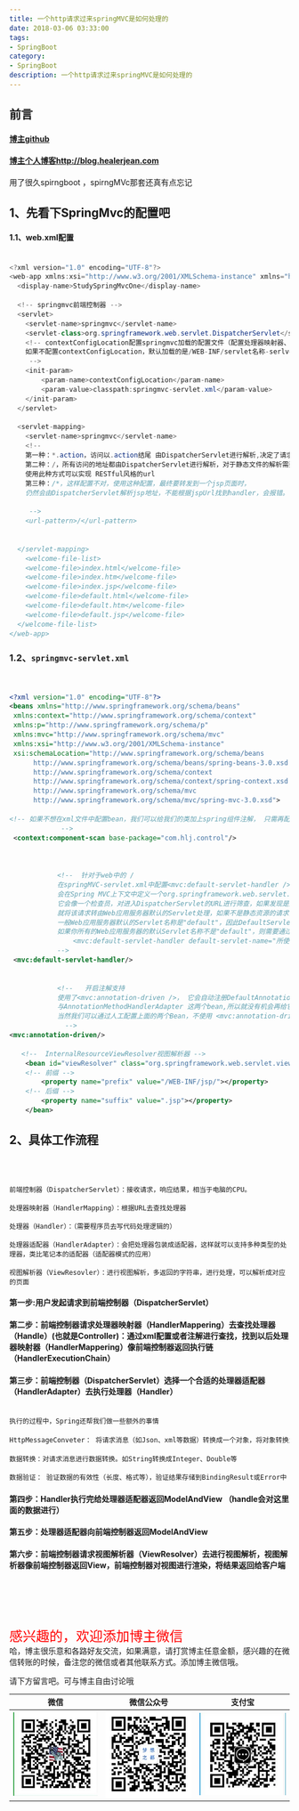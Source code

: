 ```yaml
---
title: 一个http请求过来springMVC是如何处理的
date: 2018-03-06 03:33:00
tags: 
- SpringBoot
category: 
- SpringBoot
description: 一个http请求过来springMVC是如何处理的
---
```

<!-- image url 
https://raw.githubusercontent.com/HealerJean/HealerJean.github.io/master/blogImages
　　首行缩进


<font  clalss="healerColor" color="red" size="5" >     

</font>

<font  clalss="healerSize"  size="5" >     </font>

-->

## 前言

#### [博主github](https://github.com/HealerJean)
#### [博主个人博客http://blog.healerjean.com](http://HealerJean.github.io)    
     
     
用了很久spirngboot ，spirngMVc那套还真有点忘记

## 1、先看下SpringMvc的配置吧

#### 1.1、web.xml配置


```java

<?xml version="1.0" encoding="UTF-8"?>
<web-app xmlns:xsi="http://www.w3.org/2001/XMLSchema-instance" xmlns="http://java.sun.com/xml/ns/javaee" xmlns:web="http://java.sun.com/xml/ns/javaee/web-app_2_5.xsd" xsi:schemaLocation="http://java.sun.com/xml/ns/javaee http://java.sun.com/xml/ns/javaee/web-app_2_5.xsd" id="WebApp_ID" version="2.5">
  <display-name>StudySpringMvcOne</display-name>
  
  <!-- springmvc前端控制器 -->
  <servlet>
  	<servlet-name>springmvc</servlet-name>
  	<servlet-class>org.springframework.web.servlet.DispatcherServlet</servlet-class>
  	<!-- contextConfigLocation配置springmvc加载的配置文件（配置处理器映射器、适配器等等）
  	如果不配置contextConfigLocation，默认加载的是/WEB-INF/servlet名称-serlvet.xml（springmvc-servlet.xml）
  	 -->
  	<init-param>
  		<param-name>contextConfigLocation</param-name>
  		<param-value>classpath:springmvc-servlet.xml</param-value>
  	</init-param>
  </servlet>
  
  <servlet-mapping>
  	<servlet-name>springmvc</servlet-name>
  	<!-- 
  	第一种：*.action，访问以.action结尾 由DispatcherServlet进行解析,决定了请求URL必须是一个带后缀的URL
  	第二种：/，所有访问的地址都由DispatcherServlet进行解析，对于静态文件的解析需要配置不让DispatcherServlet进行解析，例如<mvc:default-servlet-handler />
  	使用此种方式可以实现 RESTful风格的url
  	第三种：/*，这样配置不对，使用这种配置，最终要转发到一个jsp页面时，
  	仍然会由DispatcherServlet解析jsp地址，不能根据jspUrl找到handler，会报错。
  	
  	 -->
  	<url-pattern>/</url-pattern>
  	
  	
  </servlet-mapping>
    <welcome-file-list>
    <welcome-file>index.html</welcome-file>
    <welcome-file>index.htm</welcome-file>
    <welcome-file>index.jsp</welcome-file>
    <welcome-file>default.html</welcome-file>
    <welcome-file>default.htm</welcome-file>
    <welcome-file>default.jsp</welcome-file>
  </welcome-file-list>
</web-app>


```



### 1.2、`springmvc-servlet.xml`


```xml


<?xml version="1.0" encoding="UTF-8"?>
<beans xmlns="http://www.springframework.org/schema/beans"  
 xmlns:context="http://www.springframework.org/schema/context"  
 xmlns:p="http://www.springframework.org/schema/p"  
 xmlns:mvc="http://www.springframework.org/schema/mvc"  
 xmlns:xsi="http://www.w3.org/2001/XMLSchema-instance"  
 xsi:schemaLocation="http://www.springframework.org/schema/beans  
      http://www.springframework.org/schema/beans/spring-beans-3.0.xsd  
      http://www.springframework.org/schema/context  
      http://www.springframework.org/schema/context/spring-context.xsd  
      http://www.springframework.org/schema/mvc  
      http://www.springframework.org/schema/mvc/spring-mvc-3.0.xsd">
              
<!-- 如果不想在xml文件中配置bean，我们可以给我们的类加上spring组件注解， 只需再配置下spring的扫描器就可以实现bean的自动载入。    
			 -->
 <context:component-scan base-package="com.hlj.control"/>
 


			<!--  针对于web中的 / 
			在springMVC-servlet.xml中配置<mvc:default-servlet-handler />后，
			会在Spring MVC上下文中定义一个org.springframework.web.servlet.resource.DefaultServletHttpRequestHandler，
			它会像一个检查员，对进入DispatcherServlet的URL进行筛查，如果发现是静态资源的请求，
			就将该请求转由Web应用服务器默认的Servlet处理，如果不是静态资源的请求，才由DispatcherServlet继续处理。
			一般Web应用服务器默认的Servlet名称是"default"，因此DefaultServletHttpRequestHandler可以找到它。
			如果你所有的Web应用服务器的默认Servlet名称不是"default"，则需要通过default-servlet-name属性显示指定：
				<mvc:default-servlet-handler default-servlet-name="所使用的Web服务器默认使用的Servlet名称" />
			-->
 <mvc:default-servlet-handler/>
 
 
			<!--   开启注解支持
			使用了<mvc:annotation-driven />， 它会自动注册DefaultAnnotationHandlerMapping 
			与AnnotationMethodHandlerAdapter 这两个bean,所以就没有机会再给它注入interceptors属性，就无法指定拦截器。			
			当然我们可以通过人工配置上面的两个Bean，不使用 <mvc:annotation-driven />，就可以 给interceptors属性 注入拦截器了。
			  -->
<mvc:annotation-driven/>
    
   <!--  InternalResourceViewResolver视图解析器 -->
    <bean id="viewResolver" class="org.springframework.web.servlet.view.InternalResourceViewResolver">
    <!-- 前缀 -->
        <property name="prefix" value="/WEB-INF/jsp/"></property>
    <!-- 后缀 -->
        <property name="suffix" value=".jsp"></property>
    </bean>


```
   
## 2、具体工作流程


```



前端控制器（DispatcherServlet）：接收请求，响应结果，相当于电脑的CPU。

处理器映射器（HandlerMapping）：根据URL去查找处理器

处理器（Handler）：（需要程序员去写代码处理逻辑的）

处理器适配器（HandlerAdapter）：会把处理器包装成适配器，这样就可以支持多种类型的处理器，类比笔记本的适配器（适配器模式的应用）

视图解析器（ViewResovler）：进行视图解析，多返回的字符串，进行处理，可以解析成对应的页面

```



#### 第一步:用户发起请求到前端控制器（DispatcherServlet）     

#### 第二步：前端控制器请求处理器映射器（HandlerMappering）去查找处理器（Handle）(也就是Controller)：通过xml配置或者注解进行查找，找到以后处理器映射器（HandlerMappering）像前端控制器返回执行链（HandlerExecutionChain）     

#### 第三步：前端控制器（DispatcherServlet）选择一个合适的处理器适配器（HandlerAdapter）去执行处理器（Handler） 


```java

执行的过程中，Spring还帮我们做一些额外的事情

HttpMessageConveter： 将请求消息（如Json、xml等数据）转换成一个对象，将对象转换为指定的响应信息

数据转换：对请求消息进行数据转换。如String转换成Integer、Double等

数据验证： 验证数据的有效性（长度、格式等），验证结果存储到BindingResult或Error中

```  


#### 第四步：Handler执行完给处理器适配器返回ModelAndView （handle会对这里面的数据进行）    

#### 第五步：处理器适配器向前端控制器返回ModelAndView     

#### 第六步：前端控制器请求视图解析器（ViewResolver）去进行视图解析，视图解析器像前端控制器返回View，前端控制器对视图进行渲染，将结果返回给客户端



     
     
     
<br><br>    
<font  color="red" size="5" >     
感兴趣的，欢迎添加博主微信
 </font>
<br>
哈，博主很乐意和各路好友交流，如果满意，请打赏博主任意金额，感兴趣的在微信转账的时候，备注您的微信或者其他联系方式。添加博主微信哦。    

请下方留言吧。可与博主自由讨论哦

|微信 | 微信公众号|支付宝|
|:-------:|:-------:|:------:|
| ![微信](https://raw.githubusercontent.com/HealerJean/HealerJean.github.io/master/assets/img/tctip/weixin.jpg)|![微信公众号](https://raw.githubusercontent.com/HealerJean/HealerJean.github.io/master/assets/img/my/qrcode_for_gh_a23c07a2da9e_258.jpg)|![支付宝](https://raw.githubusercontent.com/HealerJean/HealerJean.github.io/master/assets/img/tctip/alpay.jpg) |



<!-- Gitalk 评论 start  -->

<link rel="stylesheet" href="https://unpkg.com/gitalk/dist/gitalk.css">
<script src="https://unpkg.com/gitalk@latest/dist/gitalk.min.js"></script> 
<div id="gitalk-container"></div>    
 <script type="text/javascript">
    var gitalk = new Gitalk({
		clientID: `1d164cd85549874d0e3a`,
		clientSecret: `527c3d223d1e6608953e835b547061037d140355`,
		repo: `HealerJean.github.io`,
		owner: 'HealerJean',
		admin: ['HealerJean'],
		id: 'RWAyg2VmfQhMjXHT',
    });
    gitalk.render('gitalk-container');
</script> 

<!-- Gitalk end -->

